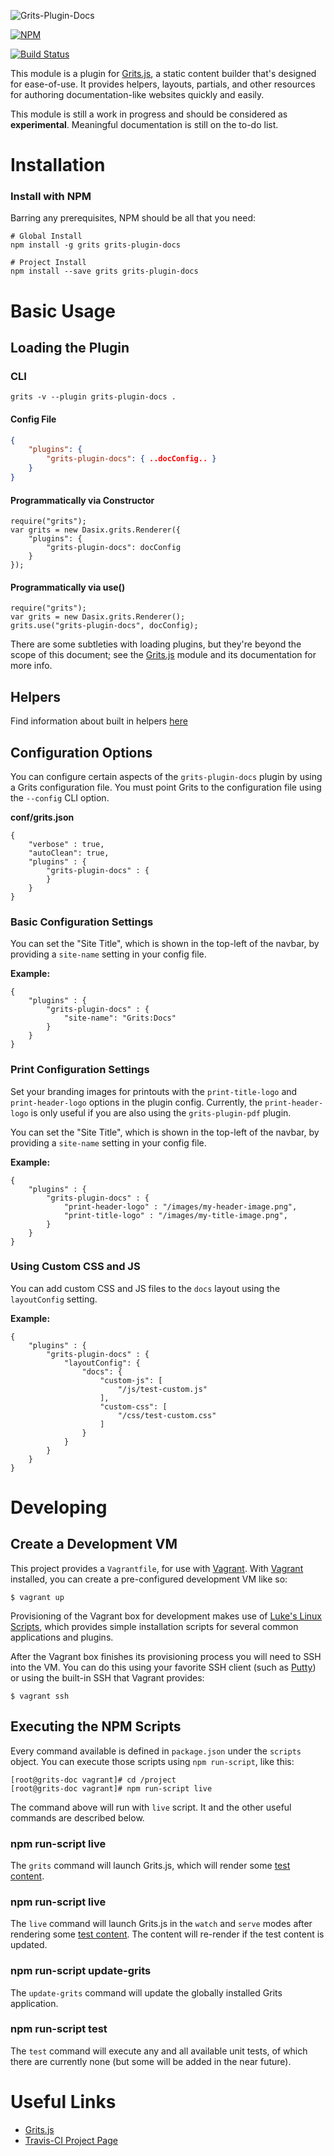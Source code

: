 ![Grits-Plugin-Docs](grits-docs-logo.png)

[![NPM](https://nodei.co/npm/grits-plugin-docs.png?downloads=true&downloadRank=true&stars=true)](https://nodei.co/npm/grits-plugin-docs/)

[![Build Status](https://travis-ci.org/Dasix/grits-plugin-docs.svg?branch=master)](https://travis-ci.org/Dasix/grits-plugin-docs/)

This module is a plugin for [Grits.js](https://github.com/Dasix/grits), a static
content builder that's designed for ease-of-use.  It provides helpers, layouts,
partials, and other resources for authoring documentation-like websites quickly 
and easily.

This module is still a work in progress and should be considered as **experimental**.
Meaningful documentation is still on the to-do list.

# Installation

### Install with NPM

Barring any prerequisites, NPM should be all that you need:
```
# Global Install
npm install -g grits grits-plugin-docs

# Project Install
npm install --save grits grits-plugin-docs
```

# Basic Usage

## Loading the Plugin

### CLI
```
grits -v --plugin grits-plugin-docs .
```

#### Config File
```json
{
	"plugins": {
		"grits-plugin-docs": { ..docConfig.. }
	}
}
```

#### Programmatically via Constructor
```
require("grits");
var grits = new Dasix.grits.Renderer({
	"plugins": {
		"grits-plugin-docs": docConfig
	}
});
```

#### Programmatically via use()
```
require("grits");
var grits = new Dasix.grits.Renderer();
grits.use("grits-plugin-docs", docConfig);
```

There are some subtleties with loading plugins, but they're beyond the scope of
this document; see the [Grits.js](https://github.com/Dasix/grits) module and its documentation for more info.

## Helpers

Find information about built in helpers [here](src/helpers/README.md)

## Configuration Options

You can configure certain aspects of the `grits-plugin-docs` plugin by using a Grits
configuration file.  You must point Grits to the configuration file using the `--config`
CLI option.

**conf/grits.json**
```
{
	"verbose" : true,
	"autoClean": true,
	"plugins" : {
		"grits-plugin-docs" : {
		}
	}
}
```

### Basic Configuration Settings

You can set the "Site Title", which is shown in the top-left of the navbar, by
providing a `site-name` setting in your config file.

**Example:**
```
{
	"plugins" : {
		"grits-plugin-docs" : {
			"site-name": "Grits:Docs"
		}
	}
}
```

### Print Configuration Settings

Set your branding images for printouts with the `print-title-logo` and `print-header-logo`
options in the plugin config.  Currently, the `print-header-logo` is only useful if
you are also using the `grits-plugin-pdf` plugin.

You can set the "Site Title", which is shown in the top-left of the navbar, by
providing a `site-name` setting in your config file.

**Example:**
```
{
	"plugins" : {
		"grits-plugin-docs" : {
			"print-header-logo" : "/images/my-header-image.png",
			"print-title-logo" : "/images/my-title-image.png",
		}
	}
}
```

### Using Custom CSS and JS

You can add custom CSS and JS files to the `docs` layout using the `layoutConfig` setting.

**Example:**
```
{
	"plugins" : {
		"grits-plugin-docs" : {
			"layoutConfig": {
				"docs": {
					"custom-js": [
						"/js/test-custom.js"
					],
					"custom-css": [
						"/css/test-custom.css"
					]
				}
			}
		}
	}
}
```

# Developing

## Create a Development VM

This project provides a `Vagrantfile`, for use with [Vagrant](http://vagrantup.com).
With [Vagrant](http://vagrantup.com) installed, you can create a pre-configured
development VM like so:

```
$ vagrant up
```

Provisioning of the Vagrant box for development makes use of 
[Luke's Linux Scripts](https://github.com/vmadman/linux-scripts), which provides
simple installation scripts for several common applications and plugins.

After the Vagrant box finishes its provisioning process you will need to SSH
into the VM.  You can do this using your favorite SSH client (such as 
[Putty](http://www.chiark.greenend.org.uk/~sgtatham/putty/download.html)) or
using the built-in SSH that Vagrant provides:

```
$ vagrant ssh
```

## Executing the NPM Scripts

Every command available is defined in `package.json` under the `scripts` object.
You can execute those scripts using `npm run-script`, like this:

```
[root@grits-doc vagrant]# cd /project
[root@grits-doc vagrant]# npm run-script live
```

The command above will run with `live` script.  It and the other useful commands 
are described below.

### npm run-script live

The `grits` command will launch Grits.js, which will render some 
[test content](test/fixtures/basic).  

### npm run-script live

The `live` command will launch Grits.js in the `watch` and `serve` modes after
rendering some [test content](test/fixtures/basic).  The content will re-render
if the test content is updated.

### npm run-script update-grits

The `update-grits` command will update the globally installed Grits application.

### npm run-script test

The `test` command will execute any and all available unit tests, of which there
are currently none (but some will be added in the near future).

# Useful Links

* [Grits.js](https://github.com/Dasix/grits)
* [Travis-CI Project Page](https://travis-ci.org/Dasix/grits-plugin-docs/)

